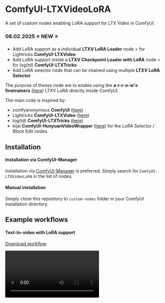 # ComfyUI-LTXVideoLoRA
A set of custom nodes enabling LoRA support for LTX Video in ComfyUI.

### 08.02.2025 ⭐ NEW ⭐

- Add LoRA support as a individual  **LTXV LoRA Loader** node > for Lightricks **ComfyUI-LTXVideo**
- Add LoRA support inside a **LTXV Checkpoint Loader with LoRA** node > for log(td) **ComfyUI-LTXTricks**
- Add LoRA selector node that can be chained using multiple **LTXV LoRA Selector**

The purpose of theses node are to enable using the **a-r-r-o-w's finetrainers** ([here](https://github.com/a-r-r-o-w/finetrainers)) LTXV LoRA directly inside ComfyUI.

The main code is inspired by:
- comfyanonymous **ComfyUI** ([here](https://github.com/comfyanonymous/ComfyUI))
- Lightricks **ComfyUI-LTXVideo** ([here](https://github.com/Lightricks/ComfyUI-LTXVideo)) 
- log(td) **ComfyUI-LTXTricks** ([here](https://github.com/logtd/ComfyUI-LTXTricks))
- kijai **ComfyUI-HunyuanVideoWrapper** ([here](https://github.com/kijai/ComfyUI-HunyuanVideoWrapper)) for the LoRA Selector / Block Edit nodes.

## Installation

#### Installation via ComfyUI-Manager

Installation via [ComfyUI-Manager](https://github.com/ltdrdata/ComfyUI-Manager) is preferred. Simply search for `ComfyUI-LTXVideoLoRA` in the list of nodes.

#### Manual installation

Simply clone this repository to `custom-nodes` folder in your ComfyUI installation directory.

## Example workflows

#### Text-to-video with LoRA support

[Download workflow](assets/LTXV-T2V-LoRA-Workflow)

<video src="assets/LTXV-T2V-LoRA-Workflow.mp4"/>
